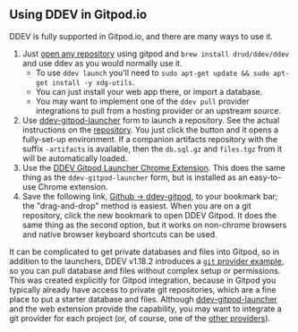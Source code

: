 ## Using DDEV in Gitpod.io

DDEV is fully supported in Gitpod.io, and there are many ways to use it.

1. Just [open any repository](https://www.gitpod.io/docs/getting-started) using gitpod and `brew install drud/ddev/ddev` and use ddev as you would normally use it.
   * To use `ddev launch` you'll need to `sudo apt-get update && sudo apt-get install -y xdg-utils`.
   * You can just install your web app there, or import a database.
   * You may want to implement one of the `ddev pull` provider integrations to pull from a hosting provider or an upstream source.
2. Use [ddev-gitpod-launcher](https://drud.github.io/ddev-gitpod-launcher/) form to launch a repository. See the actual instructions on the [repository](https://github.com/drud/ddev-gitpod-launcher). You just click the button and it opens a fully-set-up environment. If a companion artifacts repository with the suffix `-artifacts` is available, then the `db.sql.gz` and `files.tgz` from it will be automatically loaded.
3. Use the [DDEV Gitpod Launcher Chrome Extension](https://chrome.google.com/webstore/detail/ddev-gitpod-launcher/fhceifmhhglkcahegniblknjgdggmkbn). This does the same thing as the `ddev-gitpod-launcher` form, but is installed as an easy-to-use Chrome extension.
4. Save the following link, <a href="javascript: window.location.href %3D /https:\/\/github.com|https:\/\/gitlab.com|https:\/\/bitbucket./.test(window.location.href) %3F %27https://gitpod.io/%23DDEV_REPO%3D%27 %2B encodeURIComponent(window.location.href) %2B %27,DDEV_ARTIFACTS%3D%27 %2B encodeURIComponent(window.location.href) %2B %27-artifacts/https://github.com/drud/ddev-gitpod-launcher/%27 : window.location.href"
        >Github -> ddev-gitpod</a>, to your bookmark bar; the "drag-and-drop" method is easiest. When you are on a git repository, click the new bookmark to open DDEV Gitpod. It does the same thing as the second option, but it works on non-chrome browsers and native browser keyboard shortcuts can be used.

It can be complicated to get private databases and files into Gitpod, so in addition to the launchers, DDEV v1.18.2 introduces a [`git` provider example](https://github.com/drud/ddev/blob/master/pkg/ddevapp/dotddev_assets/providers/git.yaml.example), so you can pull database and files without complex setup or permissions. This was created explicitly for Gitpod integration, because in Gitpod you typically already have access to private git repositories, which are a fine place to put a starter database and files. Although [ddev-gitpod-launcher](https://drud.github.io/ddev-gitpod-launcher/) and the web extension provide the capability, you may want to integrate a git provider for each project (or, of course, one of the [other providers](https://github.com/drud/ddev/tree/master/pkg/ddevapp/dotddev_assets/providers)).
